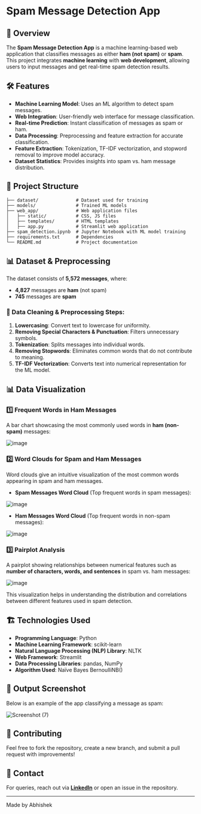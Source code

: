 # Spam Message Detection App

## 📌 Overview

The **Spam Message Detection App** is a machine learning-based web application that classifies messages as either **ham (not spam)** or **spam**. This project integrates **machine learning** with **web development**, allowing users to input messages and get real-time spam detection results.

## 🛠 Features

- **Machine Learning Model**: Uses an ML algorithm to detect spam messages.
- **Web Integration**: User-friendly web interface for message classification.
- **Real-time Prediction**: Instant classification of messages as spam or ham.
- **Data Processing**: Preprocessing and feature extraction for accurate classification.
- **Feature Extraction**: Tokenization, TF-IDF vectorization, and stopword removal to improve model accuracy.
- **Dataset Statistics**: Provides insights into spam vs. ham message distribution.

## 📂 Project Structure

```
├── dataset/              # Dataset used for training
├── models/               # Trained ML models
├── web_app/              # Web application files
│   ├── static/           # CSS, JS files
│   ├── templates/        # HTML templates
│   ├── app.py            # Streamlit web application
├── spam_detection.ipynb  # Jupyter Notebook with ML model training
├── requirements.txt      # Dependencies
└── README.md             # Project documentation
```

## 📊 Dataset & Preprocessing

The dataset consists of **5,572 messages**, where:

- **4,827** messages are **ham** (not spam)
- **745** messages are **spam**

### 🔹 Data Cleaning & Preprocessing Steps:

1. **Lowercasing**: Convert text to lowercase for uniformity.
2. **Removing Special Characters & Punctuation**: Filters unnecessary symbols.
3. **Tokenization**: Splits messages into individual words.
4. **Removing Stopwords**: Eliminates common words that do not contribute to meaning.
5. **TF-IDF Vectorization**: Converts text into numerical representation for the ML model.

## 📊 Data Visualization

### 1️⃣ Frequent Words in Ham Messages
A bar chart showcasing the most commonly used words in **ham (non-spam)** messages:

![image](https://github.com/user-attachments/assets/be484d42-84fe-4445-9069-b096755c6178)


### 2️⃣ Word Clouds for Spam and Ham Messages
Word clouds give an intuitive visualization of the most common words appearing in spam and ham messages.

- **Spam Messages Word Cloud** (Top frequent words in spam messages):

![image](https://github.com/user-attachments/assets/8ec1f724-9922-4052-800d-b7eb3e952817)



- **Ham Messages Word Cloud** (Top frequent words in non-spam messages):

![image](https://github.com/user-attachments/assets/566e64d2-762f-4cdb-b5b3-4f36ea4d49a2)


### 3️⃣ Pairplot Analysis
A pairplot showing relationships between numerical features such as **number of characters, words, and sentences** in spam vs. ham messages:

![image](https://github.com/user-attachments/assets/55df158e-aba4-4f50-bbb0-d93d5148b1b3)


This visualization helps in understanding the distribution and correlations between different features used in spam detection.

## 🏗 Technologies Used

- **Programming Language**: Python
- **Machine Learning Framework**: scikit-learn
- **Natural Language Processing (NLP) Library**: NLTK 
- **Web Framework**: Streamlit
- **Data Processing Libraries**: pandas, NumPy
- **Algorithm Used**: Naïve Bayes BernoulliNB() 

## 📸 Output Screenshot

Below is an example of the app classifying a message as spam:

![Screenshot (7)](https://github.com/user-attachments/assets/47bbe757-f40b-4697-911f-245c0d2fffd6)




## 🤝 Contributing

Feel free to fork the repository, create a new branch, and submit a pull request with improvements!

## 📧 Contact

For queries, reach out via [**LinkedIn**](https://www.linkedin.com/in/abhishek-835b5632b/) or open an issue in the repository.

---

Made by Abhishek
